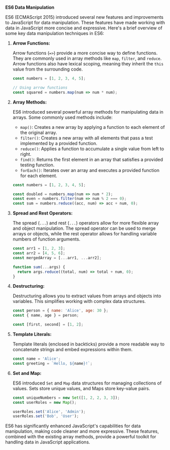 **ES6 Data Manipulation**

ES6 (ECMAScript 2015) introduced several new features and improvements to JavaScript for data manipulation. These features have made working with data in JavaScript more concise and expressive. Here's a brief overview of some key data manipulation techniques in ES6:

1. **Arrow Functions:**

   Arrow functions (`=>`) provide a more concise way to define functions. They are commonly used in array methods like `map`, `filter`, and `reduce`. Arrow functions also have lexical scoping, meaning they inherit the `this` value from the surrounding code.

   ```javascript
   const numbers = [1, 2, 3, 4, 5];

   // Using arrow functions
   const squared = numbers.map(num => num * num);
   ```

2. **Array Methods:**

   ES6 introduced several powerful array methods for manipulating data in arrays. Some commonly used methods include:

   - `map()`: Creates a new array by applying a function to each element of the original array.
   - `filter()`: Creates a new array with all elements that pass a test implemented by a provided function.
   - `reduce()`: Applies a function to accumulate a single value from left to right.
   - `find()`: Returns the first element in an array that satisfies a provided testing function.
   - `forEach()`: Iterates over an array and executes a provided function for each element.

   ```javascript
   const numbers = [1, 2, 3, 4, 5];

   const doubled = numbers.map(num => num * 2);
   const even = numbers.filter(num => num % 2 === 0);
   const sum = numbers.reduce((acc, num) => acc + num, 0);
   ```

3. **Spread and Rest Operators:**

   The spread (`...`) and rest (`...`) operators allow for more flexible array and object manipulation. The spread operator can be used to merge arrays or objects, while the rest operator allows for handling variable numbers of function arguments.

   ```javascript
   const arr1 = [1, 2, 3];
   const arr2 = [4, 5, 6];
   const mergedArray = [...arr1, ...arr2];

   function sum(...args) {
     return args.reduce((total, num) => total + num, 0);
   }
   ```

4. **Destructuring:**

   Destructuring allows you to extract values from arrays and objects into variables. This simplifies working with complex data structures.

   ```javascript
   const person = { name: 'Alice', age: 30 };
   const { name, age } = person;

   const [first, second] = [1, 2];
   ```

5. **Template Literals:**

   Template literals (enclosed in backticks) provide a more readable way to concatenate strings and embed expressions within them.

   ```javascript
   const name = 'Alice';
   const greeting = `Hello, ${name}!`;
   ```

6. **Set and Map:**

   ES6 introduced `Set` and `Map` data structures for managing collections of values. Sets store unique values, and Maps store key-value pairs.

   ```javascript
   const uniqueNumbers = new Set([1, 2, 2, 3, 3]);
   const userRoles = new Map();

   userRoles.set('Alice', 'Admin');
   userRoles.set('Bob', 'User');
   ```

ES6 has significantly enhanced JavaScript's capabilities for data manipulation, making code cleaner and more expressive. These features, combined with the existing array methods, provide a powerful toolkit for handling data in JavaScript applications.
